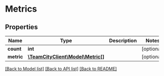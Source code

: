 # Metrics

## Properties
Name | Type | Description | Notes
------------ | ------------- | ------------- | -------------
**count** | **int** |  | [optional] 
**metric** | [**\TeamCityClient\Model\Metric[]**](Metric.md) |  | [optional] 

[[Back to Model list]](../README.md#documentation-for-models) [[Back to API list]](../README.md#documentation-for-api-endpoints) [[Back to README]](../README.md)


